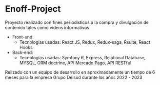 # Enoff-Project
Proyecto realizado con fines periodisticos a la compra y divulgación de contenido tales como videos informativos
- Front-end: 
  * Tecnologías usadas: React JS, Redux, Redux-saga, Rsuite, React Hooks
- Back-end:
  * Tecnologías usadas: Symfony 6, Express, Relational Database, MYSQL, ORM doctrine, API Mercado Pago, API RESTful
  
Relizado con un equipo de desarrollo en aproximadamente un tiempo de 6 meses para la empresa Grupo Delsud durante los años 2022 - 2023
